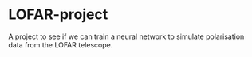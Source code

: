 # LOFAR-project
A project to see if we can train a neural network to simulate polarisation data from the LOFAR telescope.
